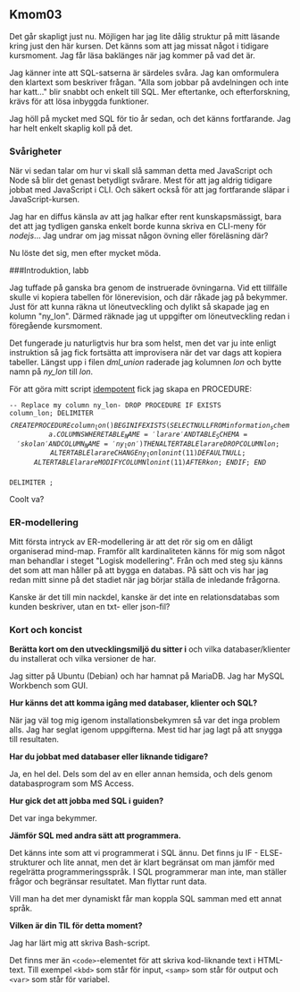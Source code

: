 <a id="kmom03"><h2>Kmom03</h2></a>

Det går skapligt just nu. Möjligen har jag lite dålig struktur på mitt läsande
kring just den här kursen. Det känns som att jag missat något i tidigare
kursmoment. Jag får läsa baklänges när jag kommer på vad det är.

Jag känner inte att SQL-satserna är särdeles svåra. Jag kan omformulera den
klartext som beskriver frågan. "Alla som jobbar på avdelningen och inte har
katt..." blir snabbt och enkelt till SQL. Mer eftertanke, och efterforskning,
krävs för att lösa inbyggda funktioner.

Jag höll på mycket med SQL för tio år sedan, och det känns fortfarande. Jag har
helt enkelt skaplig koll på det.

### Svårigheter

När vi sedan talar om hur vi skall slå samman detta med JavaScript och Node så
blir det genast betydligt svårare. Mest för att jag aldrig tidigare jobbat med
JavaScript i CLI. Och säkert också för att jag fortfarande släpar i
JavaScript-kursen.

Jag har en diffus känsla av att jag halkar efter rent kunskapsmässigt, bara det
att jag tydligen ganska enkelt borde kunna skriva en CLI-meny för *nodejs*...
Jag undrar om jag missat någon övning eller föreläsning där?

Nu löste det sig, men efter mycket möda.

###Introduktion, labb

Jag tuffade på ganska bra genom de instruerade övningarna. Vid ett tillfälle
skulle vi kopiera tabellen för lönerevision, och där råkade jag på bekymmer.
Just för att kunna räkna ut löneutveckling och dylikt så skapade jag en
kolumn "ny_lon". Därmed räknade jag ut uppgifter om löneutveckling redan i
föregående kursmoment.

Det fungerade ju naturligtvis hur bra som helst, men det var ju inte enligt
instruktion så jag fick fortsätta att improvisera när det var dags att kopiera
tabeller. Längst upp i filen <var>dml_union</var> raderade jag kolumnen *lon*
och bytte namn på *ny_lon* till *lon*.

För att göra mitt script [idempotent][1] fick jag skapa en PROCEDURE:

<code>-- Replace my column ny_lon-
DROP PROCEDURE IF EXISTS column_lon;
DELIMITER $$
CREATE PROCEDURE column_lon()
BEGIN
    IF EXISTS(
        SELECT NULL
        FROM information_schema.COLUMNS
        WHERE TABLE_NAME = 'larare'
        AND TABLE_SCHEMA = 'skolan'
        AND COLUMN_NAME = 'ny_lon'
    )
    THEN
        ALTER TABLE larare DROP COLUMN lon;
        ALTER TABLE larare CHANGE ny_lon lon int(11) DEFAULT NULL;
        ALTER TABLE larare MODIFY COLUMN lon int(11) AFTER kon;
    END IF;
END
$$
DELIMITER ;
</code>

Coolt va?

### ER-modellering

Mitt första intryck av ER-modellering är att det rör sig om en dåligt
organiserad mind-map. Framför allt kardinaliteten känns för mig som 
något man behandlar i steget "Logisk modellering". Från och med steg
sju känns det som att man håller på att bygga en databas. På sätt och
vis har jag redan mitt sinne på det stadiet när jag börjar ställa de
inledande frågorna.

Kanske är det till min nackdel, kanske är det inte en relationsdatabas
som kunden beskriver, utan en txt- eller json-fil?

### Kort och koncist

__Berätta kort om den utvecklingsmiljö du sitter i__ och vilka
databaser/klienter du installerat och vilka versioner de har.

Jag sitter på Ubuntu (Debian) och har hamnat på MariaDB. Jag har
MySQL Workbench som GUI.

__Hur känns det att komma igång med databaser, klienter och SQL?__

När jag väl tog mig igenom installationsbekymren så var det inga
problem alls. Jag har seglat igenom uppgifterna. Mest tid har jag
lagt på att snygga till resultaten.

__Har du jobbat med databaser eller liknande tidigare?__

Ja, en hel del. Dels som del av en eller annan hemsida, och dels genom
databasprogram som MS Access.

__Hur gick det att jobba med SQL i guiden?__

Det var inga bekymmer.

__Jämför SQL med andra sätt att programmera.__

Det känns inte som att vi programmerat i SQL ännu. Det finns ju IF - ELSE-
strukturer och lite annat, men det är klart begränsat om man jämför med
regelrätta programmeringsspråk. I SQL programmerar man inte, man ställer
frågor och begränsar resultatet. Man flyttar runt data.

Vill man ha det mer dynamiskt får man koppla SQL samman med ett annat språk.

__Vilken är din TIL för detta moment?__

Jag har lärt mig att skriva Bash-script.

Det finns mer än `<code>`-elementet för att skriva kod-liknande text i
HTML-text. Till exempel `<kbd>` som står för input, `<samp>` som står
för output och `<var>` som står för variabel.

[1]: https://sv.wikipedia.org/wiki/Idempotent
